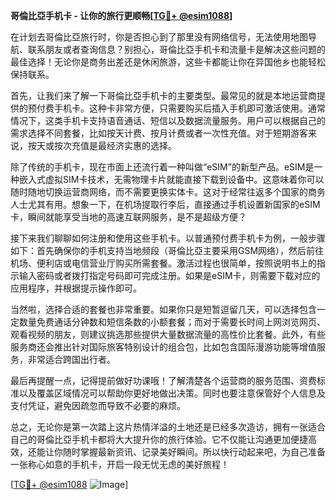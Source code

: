 **哥倫比亞手机卡 - 让你的旅行更顺畅[[TG💪+ @esim1088](https://t.me/s/esim1088)]**

在计划去哥倫比亞旅行时，你是否担心到了那里没有网络信号，无法使用地图导航、联系朋友或者查询信息？别担心，哥倫比亞手机卡和流量卡是解决这些问题的最佳选择！无论你是商务出差还是休闲旅游，这些卡都能让你在异国他乡也能轻松保持联系。

首先，让我们来了解一下哥倫比亞手机卡的主要类型。最常见的就是本地运营商提供的预付费手机卡。这种卡非常方便，只需要购买后插入手机即可激活使用。通常情况下，这类手机卡支持语音通话、短信以及数据流量服务。用户可以根据自己的需求选择不同套餐，比如按天计费、按月计费或者一次性充值。对于短期游客来说，按天或按次充值是最经济实惠的选择。

除了传统的手机卡，现在市面上还流行着一种叫做“eSIM”的新型产品。eSIM是一种嵌入式虚拟SIM卡技术，无需物理卡片就能直接下载到设备中。这意味着你可以随时随地切换运营商网络，而不需要更换实体卡。这对于经常往返多个国家的商务人士尤其有用。想象一下，在机场提取行李后，直接通过手机设置新国家的eSIM卡，瞬间就能享受当地的高速互联网服务，是不是超级方便？

接下来我们聊聊如何注册和使用这些手机卡。以普通预付费手机卡为例，一般步骤如下：首先确保你的手机支持当地频段（哥倫比亞主要采用GSM网络），然后前往机场、便利店或电信营业厅购买所需套餐。激活过程也很简单，按照说明书上的指示输入密码或者拨打指定号码即可完成注册。如果是eSIM卡，则需要下载对应的应用程序，并根据提示操作即可。

当然啦，选择合适的套餐也非常重要。如果你只是短暂逗留几天，可以选择包含一定数量免费通话分钟数和短信条数的小额套餐；而对于需要长时间上网浏览网页、观看视频的朋友，则建议挑选那些提供大量数据流量的高性价比套餐。此外，有些服务商还会推出针对国际旅客特别设计的组合包，比如包含国际漫游功能等增值服务，非常适合跨国出行者。

最后再提醒一点，记得提前做好功课哦！了解清楚各个运营商的服务范围、资费标准以及覆盖区域情况可以帮助你更好地做出决策。同时也要注意保管好个人信息及支付凭证，避免因疏忽而导致不必要的麻烦。

总之，无论你是第一次踏上这片热情洋溢的土地还是已经多次造访，拥有一张适合自己的哥倫比亞手机卡都将大大提升你的旅行体验。它不仅能让沟通更加便捷高效，还能让你随时掌握最新资讯、记录美好瞬间。所以快行动起来吧，为自己准备一张称心如意的手机卡，开启一段无忧无虑的美好旅程！

[[TG💪+ @esim1088](https://t.me/s/esim1088) ![Image](https://i.postimg.cc/4NQfJmqS/Snipaste-2025-05-13-00-14-12.png)]